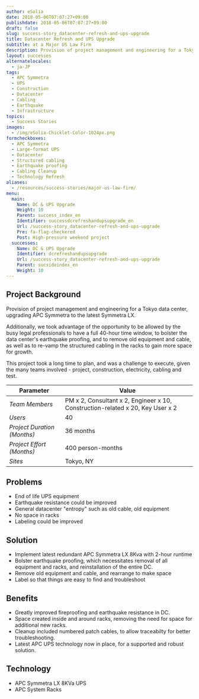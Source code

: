 ```yaml
---
author: eSolia
date: 2018-05-06T07:07:27+09:00
publishdate: 2018-05-06T07:07:27+09:00
draft: false
slug: success-story_datacenter-refresh-and-ups-upgrade
title: Datacenter Refresh and UPS Upgrade
subtitle: at a Major US Law Firm
description: Provision of project management and engineering for a Tokyo data center, upgrading APC Symmetra to the latest Symmetra LX. - from eSolia Inc.
layout: successes
alternatelocales:
  - ja-JP
tags:
  - APC Symmetra
  - UPS
  - Construction
  - Datacenter
  - Cabling
  - Earthquake
  - Infrastructure
topics:
  - Success Stories
images:  
  - /img/eSolia-Chicklet-Color-1024px.png
formcheckboxes:
  - APC Symmetra
  - Large-format UPS
  - Datacenter
  - Structured cabling
  - Earthquake proofing
  - Cabling Cleanup
  - Technology Refresh
aliases:
  - /resources/success-stories/major-us-law-firm/
menu:
  main:
    Name: DC & UPS Upgrade
    Weight: 10
    Parent: success_index_en
    Identifier: successdcrefreshandupsupgrade_en
    Url: /success-story_datacenter-refresh-and-ups-upgrade
    Pre: fa-flag-checkered
    Post: High-pressure weekend project
  successes:
    Name: DC & UPS Upgrade
    Identifier: dcrefreshandupsupgrade
    Url: /success-story_datacenter-refresh-and-ups-upgrade
    Parent: sucsideindex_en
    Weight: 10
---
```


## Project Background

Provision of project management and engineering for a Tokyo data center, upgrading APC Symmetra to the latest Symmetra LX.

Additionally, we took advantage of the opportunity to be allowed by the busy legal professionals to have a full 40-hour time window, to bolster the data center's earthquake proofing, and to remove old equipment and cable, as well as to re-vamp the structured cabling in the racks to gain more space for growth.

This project took a long time to plan, and was a challenge to execute, given the many teams involved - project, construction, electricity, cabling and test.

Parameter | Value
------|------
_Team Members_ | PM x 2, Consultant x 2, Engineer x 10, Construction-related x 20, Key User x 2
_Users_ | 40
_Project Duration (Months)_ | 36 months
_Project Effort (Months)_ | 400 person-months
_Sites_ | Tokyo, NY

## Problems

* End of life UPS equipment
* Earthquake resistance could be improved
* General datacenter "entropy" such as old cable, old equipment
* No space in racks
* Labeling could be improved

## Solution

* Implement latest redundant APC Symmetra LX 8Kva with 2-hour runtime
* Bolster earthquake proofing, which necessitates removal of all equipment and racks, and reinstallation of the entire DC.
* Remove old equipment and cable, and rearrange to make space
* Label so that things are easy to find and troubleshoot

## Benefits

* Greatly improved fireproofing and earthquake resistance in DC.
* Space created inside and around racks, removing the need for space for additional new racks.
* Cleanup included numbered patch cables, to allow traceabilty for better troubleshooting.
* Latest APC UPS technology now in place, for a supported and robust solution.

## Technology

* APC Symmetra LX 8KVa UPS
* APC System Racks
